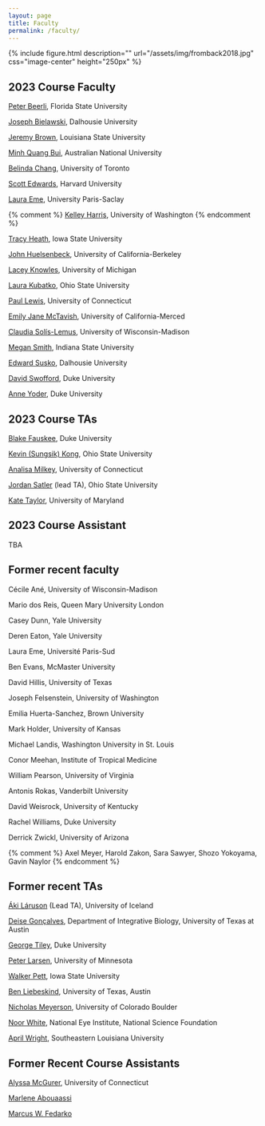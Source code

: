 ```yaml
---
layout: page
title: Faculty
permalink: /faculty/
---
```

{% include figure.html description="" url="/assets/img/fromback2018.jpg" css="image-center" height="250px" %}
## 2023 Course Faculty

[Peter Beerli](/faculty-beerli/), Florida State University

[Joseph Bielawski](/faculty-bielawski/), Dalhousie University

[Jeremy Brown](/faculty-brown/), Louisiana State University

[Minh Quang Bui](/faculty-bui/), Australian National University

[Belinda Chang](/faculty-chang/), University of Toronto

[Scott Edwards](/faculty-edwards/), Harvard University

[Laura Eme](/faculty-eme/), University Paris-Saclay

{% comment %}
[Kelley Harris](/faculty-harris/), University of Washington
{% endcomment %}

[Tracy Heath](/faculty-heath/), Iowa State University

[John Huelsenbeck](/faculty-huelsenbeck/), University of California-Berkeley

[Lacey Knowles](/faculty-knowles/), University of Michigan

[Laura Kubatko](/faculty-kubatko/), Ohio State University

[Paul Lewis](/faculty-lewis/), University of Connecticut

[Emily Jane McTavish](/faculty-mctavish/), University of California-Merced

[Claudia Solís-Lemus](/faculty-solis-lemus/), University of Wisconsin-Madison

[Megan Smith](/faculty-smith/), Indiana State University

[Edward Susko](/faculty-susko/), Dalhousie University

[David Swofford](/faculty-swofford/), Duke University

[Anne Yoder](/faculty-yoder/), Duke University

## 2023 Course TAs

[Blake Fauskee](/faculty-fauskee/), Duke University

[Kevin (Sungsik) Kong](/faculty-kong/), Ohio State University

[Analisa Milkey](/faculty-milkey/), University of Connecticut

[Jordan Satler](/faculty-satler/) (lead TA), Ohio State University

[Kate Taylor](/faculty-taylor/), University of Maryland

## 2023 Course Assistant

TBA

## Former recent faculty

Cécile Ané, University of Wisconsin-Madison

Mario dos Reis, Queen Mary University London

Casey Dunn, Yale University

Deren Eaton, Yale University

Laura Eme, Université Paris-Sud

Ben Evans, McMaster University

David Hillis, University of Texas

Joseph Felsenstein, University of Washington

Emilia Huerta-Sanchez, Brown University

Mark Holder, University of Kansas

Michael Landis, Washington University in St. Louis

Conor Meehan, Institute of Tropical Medicine

William Pearson, University of Virginia

Antonis Rokas, Vanderbilt University

David Weisrock, University of Kentucky

Rachel Williams, Duke University

Derrick Zwickl, University of Arizona

{% comment %}
Axel Meyer, Harold Zakon, Sara Sawyer, Shozo Yokoyama, Gavin Naylor
{% endcomment %}

## Former recent TAs

[Áki Láruson](/faculty-laruson/) (Lead TA), University of Iceland

[Deise Gonçalves](/faculty-goncalves/), Department of Integrative Biology, University of Texas at Austin

[George Tiley](http://yoderlab.org/people/current-lab-members/george-tiley/), Duke University

[Peter Larsen](https://vetmed.umn.edu/bio/college-of-veterinary-medicine/peter-larsen), University of Minnesota

[Walker Pett](http://willpett.github.io), Iowa State University

[Ben Liebeskind](https://sites.cns.utexas.edu/raldrich/people/ben-leibeskind), University of Texas, Austin

[Nicholas Meyerson](https://scholar.google.com/citations?user=2nWxzoYAAAAJ&hl=en), University of Colorado Boulder

[Noor White](http://www.noorwhite.com), National Eye Institute, National Science Foundation

[April Wright](http://www.southeastern.edu/acad_research/depts/biol/faculty/directory/wright.html), Southeastern Louisiana University

## Former Recent Course Assistants

[Alyssa McGurer](/course-assistant/), University of Connecticut

[Marlene Abouaassi](https://j.p.gogarten.uconn.edu/personnel.htm#Current)

[Marcus W. Fedarko](https://fedarko.github.io)


